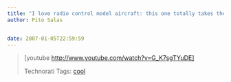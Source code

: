 ```yaml
---
title: "I love radio control model aircraft: this one totally takes the cake"
author: Pito Salas


date: 2007-01-05T22:59:59
---
```



>
> [youtube http://www.youtube.com/watch?v=G_K7sgTYuDE]  
>
>
> Technorati Tags: [cool](<http://www.technorati.com/tag/cool>)


